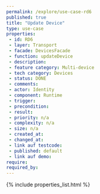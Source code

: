 ```yaml
---
permalink: /explore/use-case-rd6
published: true
title: "Update Device"
type: use-case
properties:
 - id: RD6
 - layer: Transport
 - facade: DevicesFacade
 - function: updateDevice
 - description: 
 - feature category: Multi-device
 - tech category: Devices
 - status: DONE
 - comments: 
 - actor: Identity
 - component: Runtime
 - trigger: 
 - precondition: 
 - result: 
 - priority: n/a
 - complexity: n/a
 - size: n/a
 - created_at: 
 - changed_at: 
 - link auf testcode: 
 - published: default
 - link auf demo: 
require:
required_by:
---
```

{% include properties_list.html %}
